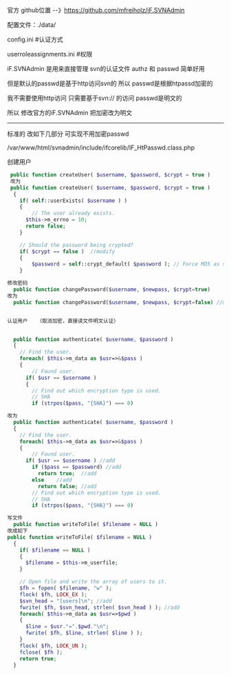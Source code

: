 官方 github位置 --》https://github.com/mfreiholz/iF.SVNAdmin

配置文件：./data/

config.ini    #认证方式

userroleassignments.ini  #权限

iF.SVNAdmin 是用来直接管理 svn的认证文件 authz 和 passwd 简单好用

但是默认的passwd是基于http访问svn的  所以 passwd是根据htpassd加密的

我不需要使用http访问 只需要基于svn:// 的访问  passwd是明文的

所以 修改官方的iF.SVNAdmin 把加密改为明文

--------
标准的 改如下几部分   可实现不用加密passwd 

/var/www/html/svnadmin/include/ifcorelib/IF_HtPasswd.class.php

创建用户
``` php
 public function createUser( $username, $password, $crypt = true )
 改为
 public function createUser( $username, $password, $crypt = true )
  {
    if( self::userExists( $username ) )
    {
    	// The user already exists.
      $this->m_errno = 10;
      return false;
    }

  	// Should the password being crypted?
  	if( $crypt == false )  //modify 
  	{
  		$password = self::crypt_default( $password ); // Force MD5 as salt!
  	}

修改密码
  public function changePassword($username, $newpass, $crypt=true)
改为
  public function changePassword($username, $newpass, $crypt=false) //modify


认证用户   （取消加密，直接读文件明文认证）


  public function authenticate( $username, $password )
  {
  	// Find the user.
    foreach( $this->m_data as $usr=>&$pass )
    {
    	// Found user.
      if( $usr == $username )
      {
      	// Find out which encryption type is used.
      	// SHA
      	if (strpos($pass, "{SHA}") === 0)

改为
  public function authenticate( $username, $password )
  {
  	// Find the user.
    foreach( $this->m_data as $usr=>&$pass )
    {
    	// Found user.
      if( $usr == $username ) //add
        if ($pass == $password) //add
          return true;	//add
        else	//add
          return false; //add
      	// Find out which encryption type is used.
      	// SHA
      	if (strpos($pass, "{SHA}") === 0)

写文件
  public function writeToFile( $filename = NULL )
改成如下
public function writeToFile( $filename = NULL )
  {
    if( $filename == NULL )
    {
      $filename = $this->m_userfile;
    }

    // Open file and write the array of users to it.
    $fh = fopen( $filename, "w" );
    flock( $fh, LOCK_EX );
    $svn_head = "[users]\n"; //add
    fwrite( $fh, $svn_head, strlen( $svn_head ) ); //add
    foreach( $this->m_data as $usr=>$pwd )
    {
      $line = $usr."=".$pwd."\n";
      fwrite( $fh, $line, strlen( $line ) );
    }
    flock( $fh, LOCK_UN );
    fclose( $fh );
    return true;
  }
```
